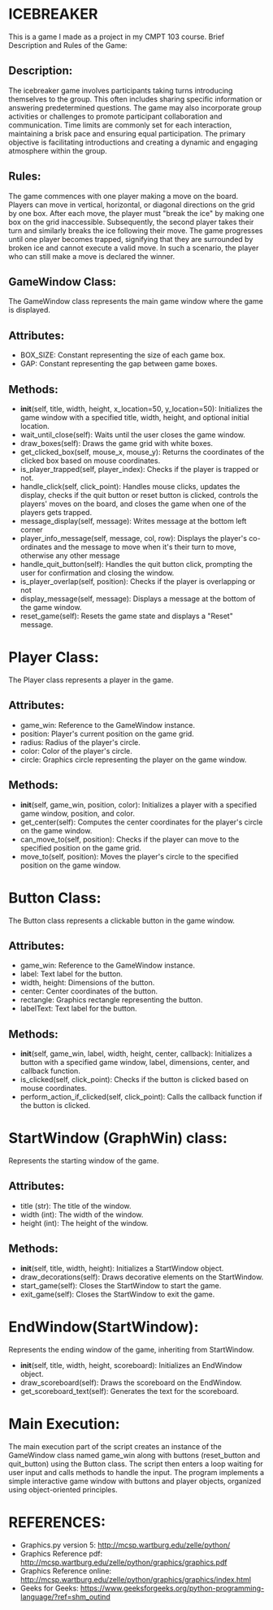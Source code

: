 # ICEBREAKER
This is a game I made as a project in my CMPT 103 course. 
Brief Description and Rules of the Game:

## Description:

The icebreaker game involves participants taking turns introducing themselves to the group. This often includes sharing specific information or answering predetermined questions. The game may also incorporate group activities or challenges to promote participant collaboration and communication. Time limits are commonly set for each interaction, maintaining a brisk pace and ensuring equal participation. The primary objective is facilitating introductions and creating a dynamic and engaging atmosphere within the group.

## Rules:

The game commences with one player making a move on the board. Players can move in vertical, horizontal, or diagonal directions on the grid by one box. After each move, the player must "break the ice" by making one box on the grid inaccessible. Subsequently, the second player takes their turn and similarly breaks the ice following their move. The game progresses until one player becomes trapped, signifying that they are surrounded by broken ice and cannot execute a valid move. In such a scenario, the player who can still make a move is declared the winner.


## GameWindow Class:

The GameWindow class represents the main game window where the game is displayed.

## Attributes:

* BOX_SIZE: Constant representing the size of each game box.
* GAP: Constant representing the gap between game boxes.
    
## Methods:

* __init__(self, title, width, height, x_location=50, y_location=50): Initializes the game window with a specified title, width, height, and optional initial location.
* wait_until_close(self): Waits until the user closes the game window.
* draw_boxes(self): Draws the game grid with white boxes.
* get_clicked_box(self, mouse_x, mouse_y): Returns the coordinates of the clicked box based on mouse coordinates.
* is_player_trapped(self, player_index): Checks if the player is trapped or not.
* handle_click(self, click_point): Handles mouse clicks, updates the display, checks if the quit button or reset button is clicked, controls the players' moves on the board, and closes the game when one of the players gets trapped.
* message_display(self, message): Writes message at the bottom left corner
* player_info_message(self, message, col, row): Displays the player's co-ordinates and the message to move when it's their turn to move, otherwise any other message
* handle_quit_button(self): Handles the quit button click, prompting the user for confirmation and closing the window.
* is_player_overlap(self, position): Checks if the player is overlapping or not
* display_message(self, message): Displays a message at the bottom of the game window.
* reset_game(self): Resets the game state and displays a "Reset" message.

# Player Class:

The Player class represents a player in the game.

## Attributes:

* game_win: Reference to the GameWindow instance.
* position: Player's current position on the game grid.
* radius: Radius of the player's circle.
* color: Color of the player's circle.
* circle: Graphics circle representing the player on the game window.
    
## Methods:

* __init__(self, game_win, position, color): Initializes a player with a specified game window, position, and color.
* get_center(self): Computes the center coordinates for the player's circle on the game window.
* can_move_to(self, position): Checks if the player can move to the specified position on the game grid.
* move_to(self, position): Moves the player's circle to the specified position on the game window.
	

# Button Class:

The Button class represents a clickable button in the game window.

## Attributes:

* game_win: Reference to the GameWindow instance.
* label: Text label for the button.
* width, height: Dimensions of the button.
* center: Center coordinates of the button.
* rectangle: Graphics rectangle representing the button.
* labelText: Text label for the button.
    
## Methods:

* __init__(self, game_win, label, width, height, center, callback): Initializes a button with a specified game window, label, dimensions, center, and callback function.
* is_clicked(self, click_point): Checks if the button is clicked based on mouse coordinates.
* perform_action_if_clicked(self, click_point): Calls the callback function if the button is clicked.


# StartWindow (GraphWin) class:

Represents the starting window of the game.

## Attributes:

* title (str): The title of the window.
* width (int): The width of the window.
* height (int): The height of the window.

## Methods:

* __init__(self, title, width, height): Initializes a StartWindow object.
* draw_decorations(self): Draws decorative elements on the StartWindow.
* start_game(self): Closes the StartWindow to start the game.
* exit_game(self): Closes the StartWindow to exit the game.
        

# EndWindow(StartWindow):

Represents the ending window of the game, inheriting from StartWindow.
    
* __init__(self, title, width, height, scoreboard): Initializes an EndWindow object.
* draw_scoreboard(self): Draws the scoreboard on the EndWindow.
* get_scoreboard_text(self): Generates the text for the scoreboard.


# Main Execution:

The main execution part of the script creates an instance of the GameWindow class named game_win along with buttons (reset_button and quit_button) using the Button class. The script then enters a loop waiting for user input and calls methods to handle the input. The program implements a simple interactive game window with buttons and player objects, organized using object-oriented principles.

# REFERENCES:

* Graphics.py version 5: http://mcsp.wartburg.edu/zelle/python/
* Graphics Reference pdf: http://mcsp.wartburg.edu/zelle/python/graphics/graphics.pdf
* Graphics Reference online: http://mcsp.wartburg.edu/zelle/python/graphics/graphics/index.html
* Geeks for Geeks: https://www.geeksforgeeks.org/python-programming-language/?ref=shm_outind
	
